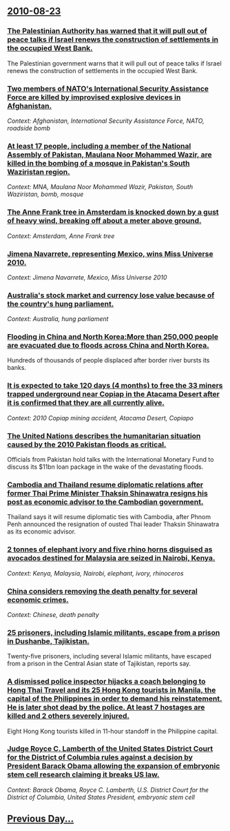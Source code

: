 ## [2010-08-23](/news/2010/08/23/index.md)

### [The Palestinian Authority has warned that it will pull out of peace talks if Israel renews the construction of settlements in the occupied West Bank. ](/news/2010/08/23/the-palestinian-authority-has-warned-that-it-will-pull-out-of-peace-talks-if-israel-renews-the-construction-of-settlements-in-the-occupied-w.md)
The Palestinian government warns that it will pull out of peace talks if Israel renews the construction of settlements in the occupied West Bank.

### [Two members of NATO's International Security Assistance Force are killed by improvised explosive devices in Afghanistan. ](/news/2010/08/23/two-members-of-nato-s-international-security-assistance-force-are-killed-by-improvised-explosive-devices-in-afghanistan.md)
_Context: Afghanistan, International Security Assistance Force, NATO, roadside bomb_

### [At least 17 people, including a member of the National Assembly of Pakistan, Maulana Noor Mohammed Wazir, are killed in the bombing of a mosque in Pakistan's South Waziristan region. ](/news/2010/08/23/at-least-17-people-including-a-member-of-the-national-assembly-of-pakistan-maulana-noor-mohammed-wazir-are-killed-in-the-bombing-of-a-mos.md)
_Context: MNA, Maulana Noor Mohammed Wazir, Pakistan, South Waziristan, bomb, mosque_

### [The Anne Frank tree in Amsterdam is knocked down by a gust of heavy wind, breaking off about a meter above ground. ](/news/2010/08/23/the-anne-frank-tree-in-amsterdam-is-knocked-down-by-a-gust-of-heavy-wind-breaking-off-about-a-meter-above-ground.md)
_Context: Amsterdam, Anne Frank tree_

### [Jimena Navarrete, representing Mexico, wins Miss Universe 2010. ](/news/2010/08/23/jimena-navarrete-representing-mexico-wins-miss-universe-2010.md)
_Context: Jimena Navarrete, Mexico, Miss Universe 2010_

### [Australia's stock market and currency lose value because of the country's hung parliament. ](/news/2010/08/23/australia-s-stock-market-and-currency-lose-value-because-of-the-country-s-hung-parliament.md)
_Context: Australia, hung parliament_

### [Flooding in China and North Korea:More than 250,000 people are evacuated due to floods across China and North Korea. ](/news/2010/08/23/flooding-in-china-and-north-korea-pmore-than-250-000-people-are-evacuated-due-to-floods-across-china-and-north-korea.md)
Hundreds of thousands of people displaced after border river bursts its banks.

### [It is expected to take 120 days (4 months) to free the 33 miners trapped underground near Copiap in the Atacama Desert after it is confirmed that they are all currently alive. ](/news/2010/08/23/it-is-expected-to-take-120-days-4-months-to-free-the-33-miners-trapped-underground-near-copiapo-in-the-atacama-desert-after-it-is-confirme.md)
_Context: 2010 Copiap mining accident, Atacama Desert, Copiapo_

### [The United Nations describes the humanitarian situation caused by the 2010 Pakistan floods as critical. ](/news/2010/08/23/the-united-nations-describes-the-humanitarian-situation-caused-by-the-2010-pakistan-floods-as-critical.md)
Officials from Pakistan hold talks with the International Monetary Fund to discuss its $11bn loan package in the wake of the devastating floods.

### [Cambodia and Thailand resume diplomatic relations after former Thai Prime Minister Thaksin Shinawatra resigns his post as economic advisor to the Cambodian government. ](/news/2010/08/23/cambodia-and-thailand-resume-diplomatic-relations-after-former-thai-prime-minister-thaksin-shinawatra-resigns-his-post-as-economic-advisor-t.md)
Thailand says it will resume diplomatic ties with Cambodia, after Phnom Penh announced the resignation of ousted Thai leader Thaksin Shinawatra as its economic advisor.

### [2 tonnes of elephant ivory and five rhino horns disguised as avocados destined for Malaysia are seized in Nairobi, Kenya. ](/news/2010/08/23/2-tonnes-of-elephant-ivory-and-five-rhino-horns-disguised-as-avocados-destined-for-malaysia-are-seized-in-nairobi-kenya.md)
_Context: Kenya, Malaysia, Nairobi, elephant, ivory, rhinoceros_

### [China considers removing the death penalty for several economic crimes. ](/news/2010/08/23/china-considers-removing-the-death-penalty-for-several-economic-crimes.md)
_Context: Chinese, death penalty_

### [25 prisoners, including Islamic militants, escape from a prison in Dushanbe, Tajikistan. ](/news/2010/08/23/25-prisoners-including-islamic-militants-escape-from-a-prison-in-dushanbe-tajikistan.md)
Twenty-five prisoners, including several Islamic militants, have escaped from a prison in the Central Asian state of Tajikistan, reports say.

### [A dismissed police inspector hijacks a coach belonging to Hong Thai Travel and its 25 Hong Kong tourists in Manila, the capital of the Philippines in order to demand his reinstatement. He is later shot dead by the police. At least 7 hostages are killed and 2 others severely injured.](/news/2010/08/23/a-dismissed-police-inspector-hijacks-a-coach-belonging-to-hong-thai-travel-and-its-25-hong-kong-tourists-in-manila-the-capital-of-the-phili.md)
Eight Hong Kong tourists killed in 11-hour standoff in the Philippine capital.

### [Judge Royce C. Lamberth of the United States District Court for the District of Columbia rules against a decision by President Barack Obama allowing the expansion of embryonic stem cell research claiming it breaks US law. ](/news/2010/08/23/judge-royce-c-lamberth-of-the-united-states-district-court-for-the-district-of-columbia-rules-against-a-decision-by-president-barack-obama.md)
_Context: Barack Obama, Royce C. Lamberth, U.S. District Court for the District of Columbia, United States President, embryonic stem cell_

## [Previous Day...](/news/2010/08/22/index.md)

